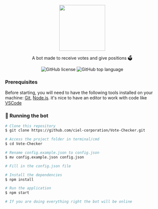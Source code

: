 <p align="center">
  <a href="https://discord.gg/xzNqcwy8Su">
    <img src="https://imgur.com/uh4GXHz.png" height="150" width= alt="Vote Checker" />
  </a>
</p>

<p align="center">A bot made to receive votes and give positions 🗳️</>
<div align="center">
  <img alt="GitHub license" src="https://img.shields.io/github/license/ciel-corporation/Vote-Checker?color=red">
  <img alt="GitHub top language" src="https://img.shields.io/github/languages/top/ciel-corporation/Vote-Checker?color=red">
</div>

### Prerequisites

Before starting, you will need to have the following tools installed on your machine: [Git](https://git-scm.com), [Node.js](https://nodejs.org/en/). it's nice to have an editor to work with code like [VSCode](https://code.visualstudio.com/)

### 🎲 Running the bot

```bash
# Clone this repository
$ git clone https://github.com/ciel-corporation/Vote-Checker.git

# Access the project folder in terminal/cmd
$ cd Vote-Checker

# Rename config.example.json to config.json
$ mv config.example.json config.json

# Fill in the config.json file

# Install the dependencies
$ npm install

# Run the application
$ npm start

# If you are doing everything right the bot will be online
```